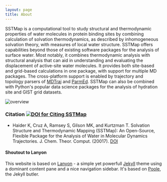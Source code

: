 ```yaml
---
layout: page
title: About
---
```


<p class="message">
  SSTMap is a computational tool to study structural and thermodynamic properties of water molecules in protein binding sites by combining calculation of solvation thermodynamics, as described by inhomogeneous solvation theory, with measures of local water structure. SSTMap offers capabilities beyond those of existing software packages for the analysis of surface water. Most notably, it combines thermodynamic analysis with structural analysis that can aid in understanding and evaluating the displacement of active-site water molecules. It provides both site-based and grid-based calculations in one package, with support for multiple MD packages. The cross-platform support is enabled by trajectory and topology parsers of <a href="http://mdtraj.org">MDTraj</a> and <a href="http://parmed.github.io/ParmEd/html/index.html">ParmEd</a>. SSTMap can also be combined with Python's popular data science packages for the analysis of hydration site and GIST grid datasets. 
</p>

![overview](https://kurtzmanlab.github.io/SSTMap/assets/overview.png)

###  Citation  [![DOI for Citing SSTMap](https://img.shields.io/badge/DOI-10.1021%2Fj.jctc.2017.11.021-blue.svg)](http://doi.org/10.1021/acs.jctc.7b00592)

* Haider K, Cruz A, Ramsey S, Gilson MK, and Kurtzman T. Solvation Structure and Thermodynamic Mapping (SSTMap): An Open-Source, Flexible Package for the Analysis of Water in Molecular Dynamics Trajectories. J. Chem. Theor. Comput. (20017). [DOI](http://doi.org/10.1021/acs.jctc.7b00592)

  

#### Shoutout to Lanyon

This website is based on [Lanyon](https://github.com/poole/lanyon) - a simple yet powerfull [Jekyll](http://jekyllrb.com) theme using a dominant content pane and a nice navigation sidebar. It's based on [Poole](http://getpoole.com), the Jekyll butler.
